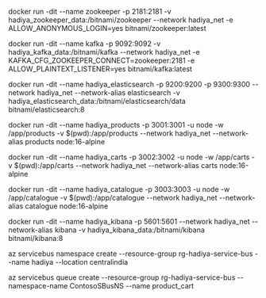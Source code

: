 docker run -dit --name zookeeper -p 2181:2181 -v hadiya_zookeeper_data:/bitnami/zookeeper --network hadiya_net -e ALLOW_ANONYMOUS_LOGIN=yes bitnami/zookeeper:latest

docker run -dit --name kafka -p 9092:9092 -v hadiya_kafka_data:/bitnami/kafka --network hadiya_net -e KAFKA_CFG_ZOOKEEPER_CONNECT=zookeeper:2181 -e ALLOW_PLAINTEXT_LISTENER=yes bitnami/kafka:latest

docker run -dit --name hadiya_elasticsearch -p 9200:9200 -p 9300:9300 --network hadiya_net --network-alias elasticsearch -v hadiya_elasticsearch_data:/bitnami/elasticsearch/data bitnami/elasticsearch:8

docker run -dit --name hadiya_products -p 3001:3001 -u node -w /app/products -v $(pwd):/app/products --network hadiya_net --network-alias products node:16-alpine

docker run -dit --name hadiya_carts -p 3002:3002 -u node -w /app/carts -v $(pwd):/app/carts --network hadiya_net --network-alias carts node:16-alpine

docker run -dit --name hadiya_catalogue -p 3003:3003 -u node -w /app/catalogue -v $(pwd):/app/catalogue --network hadiya_net --network-alias catalogue node:16-alpine

docker run -dit --name hadiya_kibana -p 5601:5601 --network hadiya_net --network-alias kibana -v hadiya_kibana_data:/bitnami/kibana bitnami/kibana:8

az servicebus namespace create --resource-group rg-hadiya-service-bus --name hadiya --location centralindia

az servicebus queue create --resource-group rg-hadiya-service-bus --namespace-name ContosoSBusNS --name product_cart